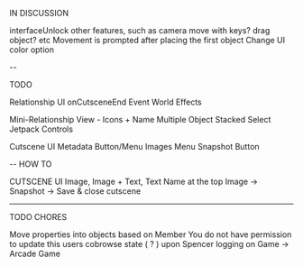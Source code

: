 IN DISCUSSION

interfaceUnlock other features, such as camera move with keys? drag object? etc
Movement is prompted after placing the first object
Change UI color option

--

TODO

Relationship UI
  onCutsceneEnd Event
  World Effects

Mini-Relationship View - Icons + Name
Multiple Object Stacked Select
Jetpack Controls

Cutscene UI
Metadata Button/Menu
Images Menu Snapshot Button

--
HOW TO

CUTSCENE UI
  Image, Image + Text, Text
  Name at the top
  Image -> Snapshot -> Save & close cutscene

---

TODO CHORES 

Move properties into objects based on Member
You do not have permission to update this users cobrowse state ( ? ) upon Spencer logging on 
Game -> Arcade Game